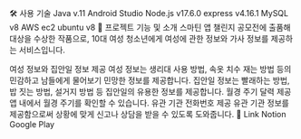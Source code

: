 🛠 사용 기술
Java v.11
Android Studio 
Node.js v17.6.0
express v4.16.1
MySQL v8
AWS ec2
ubuntu v8
🎁 프로젝트 기능 및 소개
스마틴 앱 챌린지 공모전에 출품해 대상을 수상한 작품으로, 10대 여성 청소년에게 여성에 관한 정보와 가사 정보를 제공하는 서비스입니다.

여성 정보와 집안일 정보 제공
여성 정보는 생리대 사용 방법, 속옷 치수 재는 방법 등의 민감하고 남들에게 물어보기 민망한 정보를 제공합니다.
집안일 정보는 빨래하는 방법, 밥 짓는 방법, 설거지 방법 등 집안일의 유용한 정보를 제공합니다.
월경 주기 달력 제공
앱 내에서 월경 주기를 확인할 수 있습니다.
유관 기관 전화번호 제공
유관 기관 정보를 제공함으로써 상황에 맞게 신고나 상담을 받을 수 있도록 도와줍니다.
🔗 Link
Notion
Google Play
